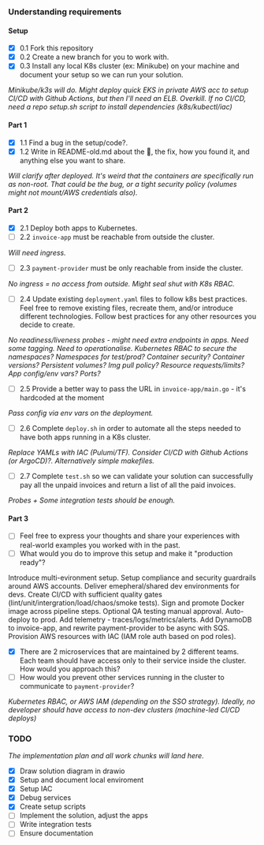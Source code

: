 ### Understanding requirements

#### Setup 
- [x] 0.1 Fork this repository
- [x] 0.2 Create a new branch for you to work with.
- [x] 0.3 Install any local K8s cluster (ex: Minikube) on your machine and document your setup so we can run your solution.

*Minikube/k3s will do. Might deploy quick EKS in private AWS acc to setup CI/CD with Github Actions, but then I'll need an ELB. Overkill. If no CI/CD, need a repo setup.sh script to install dependencies (k8s/kubectl/iac)*

#### Part 1 
- [x] 1.1 Find a bug in the setup/code?.
- [x] 1.2 Write in README-old.md about the :bug:, the fix, how you found it, and anything else you want to share.

*Will clarify after deployed. It's weird that the containers are specifically run as non-root. That could be the bug, or a tight security policy (volumes might not mount/AWS credentials also).*

#### Part 2
- [x] 2.1 Deploy both apps to Kubernetes.
- [ ] 2.2 `invoice-app` must be reachable from outside the cluster.

*Will need ingress.*

- [ ] 2.3 `payment-provider` must be only reachable from inside the cluster.

*No ingress = no access from outside. Might seal shut with K8s RBAC.*

- [ ] 2.4 Update existing `deployment.yaml` files to follow k8s best practices. Feel free to remove existing files, recreate them, and/or introduce different technologies. Follow best practices for any other resources you decide to create.

*No readiness/liveness probes - might need extra endpoints in apps. Need some tagging. Need to operationalise. Kubernetes RBAC to secure the namespaces? Namespaces for test/prod? Container security? Container versions? Persistent volumes? Img pull policy? Resource requests/limits? App config/env vars? Ports?*

- [ ] 2.5 Provide a better way to pass the URL in `invoice-app/main.go` - it's hardcoded at the moment

*Pass config via env vars on the deployment.*

- [ ] 2.6 Complete `deploy.sh` in order to automate all the steps needed to have both apps running in a K8s cluster.

*Replace YAMLs with IAC (Pulumi/TF). Consider CI/CD with Github Actions (or ArgoCD)?. Alternatively simple makefiles.*

- [ ] 2.7 Complete `test.sh` so we can validate your solution can successfully pay all the unpaid invoices and return a list of all the paid invoices.

*Probes + Some integration tests should be enough.*

#### Part 3
- [ ] Feel free to express your thoughts and share your experiences with real-world examples you worked with in the past. 
- [ ] What would you do to improve this setup and make it "production ready"?

Introduce multi-evironment setup. Setup compliance and security guardrails around AWS accounts. Deliver emepheral/shared dev environments for devs. Create CI/CD with sufficient quality gates (lint/unit/intergration/load/chaos/smoke tests). Sign and promote Docker image across pipeline steps. Optional QA testing manual approval. Auto-deploy to prod. Add telemetry - traces/logs/metrics/alerts. Add DynamoDB to invoice-app, and rewrite payment-provider to be async with SQS. Provision AWS resources with IAC (IAM role auth based on pod roles). 

- [x] There are 2 microservices that are maintained by 2 different teams. Each team should have access only to their service inside the cluster. How would you approach this?
- [ ] How would you prevent other services running in the cluster to communicate to `payment-provider`?

*Kubernetes RBAC, or AWS IAM (depending on the SSO strategy). Ideally, no developer should have access to non-dev clusters (machine-led CI/CD deploys)*

### TODO
*The implementation plan and all work chunks will land here.*

- [x] Draw solution diagram in drawio
- [x] Setup and document local enviroment
- [x] Setup IAC
- [x] Debug services
- [x] Create setup scripts
- [ ] Implement the solution, adjust the apps
- [ ] Write integration tests
- [ ] Ensure documentation
